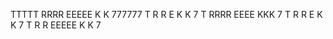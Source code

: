 TTTTT RRRR  EEEEE K   K 777777
  T   R   R E     K  K      7
  T   RRRR  EEEE  KKK      7
  T   R  R  E     K  K    7
  T   R   R EEEEE K   K  7
